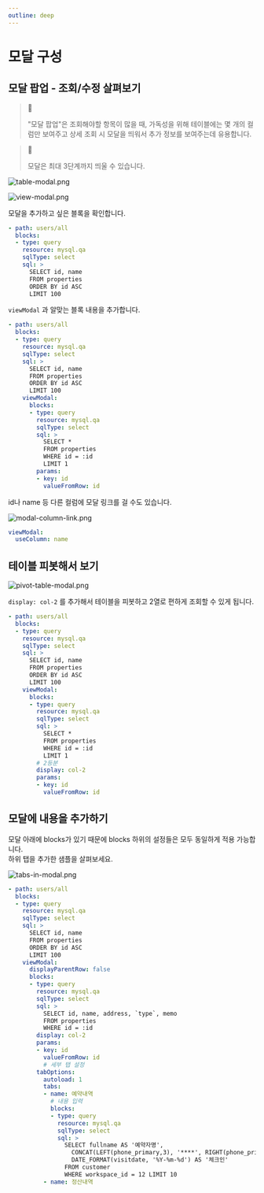```yaml
---
outline: deep
---
```


# 모달 구성

## 모달 팝업 - 조회/수정 살펴보기

> 📘 
> 
> "모달 팝업"은 조회해야할 항목이 많을 때, 가독성을 위해 테이블에는 몇 개의 컬럼만 보여주고 상세 조회 시 모달을 띄워서 추가 정보를 보여주는데 유용합니다.

> 📘 
> 
> 모달은 최대 3단계까지 띄울 수 있습니다.

![](https://imagedelivery.net/MHVC-FGTDyxApYeHyF29Tw/2bd564ba-18db-4af9-9f62-3926c6b3bc00/docs "table-modal.png")

![](https://imagedelivery.net/MHVC-FGTDyxApYeHyF29Tw/510ac314-6519-4c7b-9d11-ebd52ab92000/docs "view-modal.png")

모달을 추가하고 싶은 블록을 확인합니다.

```yaml
- path: users/all
  blocks:
  - type: query
    resource: mysql.qa
    sqlType: select
    sql: >
      SELECT id, name
      FROM properties
      ORDER BY id ASC 
      LIMIT 100
```

`viewModal` 과 알맞는 블록 내용을 추가합니다. 

```yaml
- path: users/all
  blocks:
  - type: query
    resource: mysql.qa
    sqlType: select
    sql: >
      SELECT id, name
      FROM properties
      ORDER BY id ASC 
      LIMIT 100
    viewModal:
      blocks:
      - type: query
        resource: mysql.qa
        sqlType: select
        sql: >
          SELECT *
          FROM properties
          WHERE id = :id
          LIMIT 1
        params:
        - key: id
          valueFromRow: id
```

id나 name 등 다른 컬럼에 모달 링크를 걸 수도 있습니다.

![](https://imagedelivery.net/MHVC-FGTDyxApYeHyF29Tw/956f4f62-4086-4df5-2450-46f8694bd900/docs "modal-column-link.png")

```yaml
viewModal:
  useColumn: name
```

## 테이블 피봇해서 보기

![](https://imagedelivery.net/MHVC-FGTDyxApYeHyF29Tw/84b6ab49-b45b-4b64-b74f-bd7b3a343200/docs "pivot-table-modal.png")

`display: col-2` 를 추가해서 테이블을 피봇하고 2열로 편하게 조회할 수 있게 됩니다. 

```yaml
- path: users/all
  blocks:
  - type: query
    resource: mysql.qa
    sqlType: select
    sql: >
      SELECT id, name
      FROM properties
      ORDER BY id ASC 
      LIMIT 100
    viewModal:
      blocks:
      - type: query
        resource: mysql.qa
        sqlType: select
        sql: >
          SELECT *
          FROM properties
          WHERE id = :id          
          LIMIT 1
        # 2등분
        display: col-2
        params:
        - key: id
          valueFromRow: id
```

## 모달에 내용을 추가하기

모달 아래에 blocks가 있기 때문에 blocks 하위의 설정들은 모두 동일하게 적용 가능합니다.  
하위 탭을 추가한 샘플을 살펴보세요. 

![](https://imagedelivery.net/MHVC-FGTDyxApYeHyF29Tw/8a7b82e2-5cf2-4799-7387-1fd34b1fb200/docs "tabs-in-modal.png")

```yaml
- path: users/all
  blocks:
  - type: query
    resource: mysql.qa
    sqlType: select
    sql: >
      SELECT id, name
      FROM properties
      ORDER BY id ASC 
      LIMIT 100
    viewModal:
      displayParentRow: false
      blocks:
      - type: query
        resource: mysql.qa
        sqlType: select
        sql: >
          SELECT id, name, address, `type`, memo
          FROM properties
          WHERE id = :id
        display: col-2
        params:
        - key: id
          valueFromRow: id
          # 세부 탭 설정
        tabOptions:
          autoload: 1
          tabs:
          - name: 예약내역
            # 내용 입력
            blocks:
            - type: query
              resource: mysql.qa
              sqlType: select
              sql: >
                SELECT fullname AS '예약자명',
                  CONCAT(LEFT(phone_primary,3), '****', RIGHT(phone_primary,4)) AS '연락처',
                  DATE_FORMAT(visitdate, '%Y-%m-%d') AS '체크인'
                FROM customer 
                WHERE workspace_id = 12 LIMIT 10
          - name: 정산내역
```